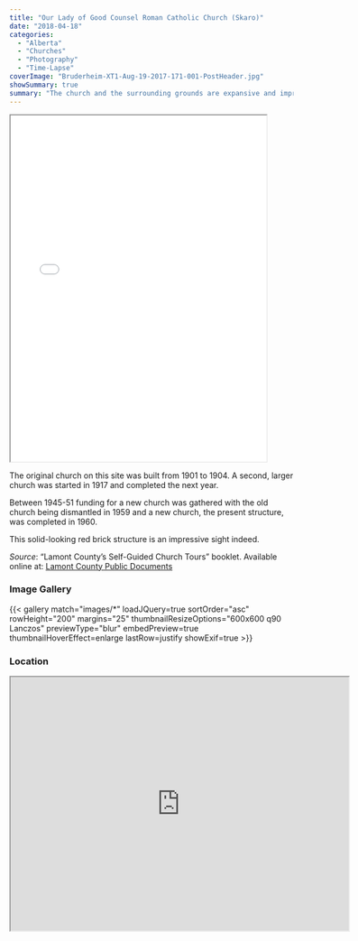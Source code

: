 ```yaml
---
title: "Our Lady of Good Counsel Roman Catholic Church (Skaro)"
date: "2018-04-18"
categories: 
  - "Alberta"
  - "Churches"
  - "Photography"
  - "Time-Lapse"
coverImage: "Bruderheim-XT1-Aug-19-2017-171-001-PostHeader.jpg"
showSummary: true
summary: "The church and the surrounding grounds are expansive and impressive."
---
```


<iframe src="//www.youtube.com/embed/0nyAcRXGuy8" width="90%" height="614" allowfullscreen="allowfullscreen"></iframe>

The original church on this site was built from 1901 to 1904. A second, larger church was started in 1917 and completed the next year.

Between 1945-51 funding for a new church was gathered with the old church being dismantled in 1959 and a new church, the present structure, was completed in 1960.

This solid-looking red brick structure is an impressive sight indeed.

_Source_: “Lamont County’s Self-Guided Church Tours” booklet. Available online at: [Lamont County Public Documents](https://lamontcounty.civicweb.net/filepro/documents/?preview=18486)

### Image Gallery
{{< gallery match="images/*" loadJQuery=true sortOrder="asc" rowHeight="200" margins="25" thumbnailResizeOptions="600x600 q90 Lanczos" previewType="blur" embedPreview=true thumbnailHoverEffect=enlarge lastRow=justify showExif=true >}}

### Location

<iframe src="https://www.google.com/maps/embed?pb=!1m18!1m12!1m3!1d3829.9060111994613!2d-112.78063948367415!3d53.892411741368285!2m3!1f0!2f0!3f0!3m2!1i1024!2i768!4f13.1!3m3!1m2!1s0x0%3A0x0!2zNTPCsDUzJzMyLjciTiAxMTLCsDQ2JzQyLjQiVw!5e1!3m2!1sen!2sca!4v1523152052926" width="600" height="450" allowfullscreen="allowfullscreen"></iframe>
